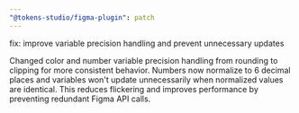```yaml
---
"@tokens-studio/figma-plugin": patch
---
```


fix: improve variable precision handling and prevent unnecessary updates

Changed color and number variable precision handling from rounding to clipping for more consistent behavior. Numbers now normalize to 6 decimal places and variables won't update unnecessarily when normalized values are identical. This reduces flickering and improves performance by preventing redundant Figma API calls.